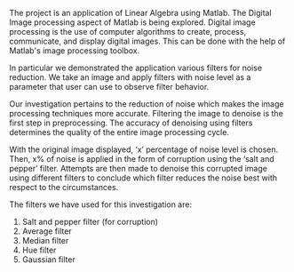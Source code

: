 The project is an application of Linear Algebra using Matlab. The Digital Image processing aspect of Matlab is being explored. Digital image processing is the use of computer algorithms to create, process, communicate, and display digital images. This can be done with the help of Matlab's image processing toolbox.

In particular we demonstrated the application various filters for noise reduction. We take an image and apply filters with noise level as a parameter that user can use to observe filter behavior.

Our investigation pertains to the reduction of noise which makes the image processing techniques more accurate. Filtering the image to denoise is the first step in preprocessing. The accuracy of denoising using filters determines the quality of the entire image processing cycle.
 
With the original image displayed, ‘x’ percentage of noise level is chosen.
Then, x% of noise is applied in the form of corruption using the ‘salt and pepper’ filter. Attempts are then made to denoise this corrupted image using different filters to conclude which filter reduces the noise best with respect to the circumstances.

The filters we have used for this investigation are:
1)	Salt and pepper filter (for corruption)
2)	Average filter
3)	Median filter
4)	Hue filter
5)	Gaussian filter






